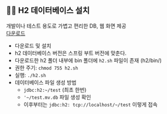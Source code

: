 ## 🧑‍💻 H2 데이터베이스 설치
개발이나 테스트 용도로 가볍고 편리한 DB, 웹 화면 제공 <br />
[다운로드](https://www.h2database.com) <br />
- 다운로드 및 설치
- h2 데이터베이스 버전은 스프링 부트 버전에 맞춘다.
- 다운로드한 h2 폴더 내부에 bin 폴더에 `h2.sh` 파일이 존재 (h2/bin/)
- 권한 주기: `chmod 755 h2.sh`
- 실행: `./h2.sh`
- 데이터베이스 파일 생성 방법
    - `jdbc:h2:~/test` (최초 한번)
    - `'~/test.mv.db` 파일 생성 확인
    - 이후부터는 `jdbc:h2: tcp://localhost/~/test` 이렇게 접속
